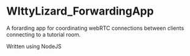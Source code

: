 # WIttyLizard_ForwardingApp

A forarding app for coordinating webRTC connections between clients connecting to a tutorial room.

Written using NodeJS
